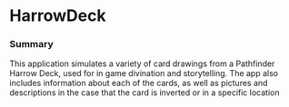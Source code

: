 # HarrowDeck

### Summary
This application simulates a variety of card drawings from a Pathfinder Harrow Deck, used for in game divination and storytelling.
The app also includes information about each of the cards, as well as pictures and descriptions in the case that the card is inverted or in a specific location
